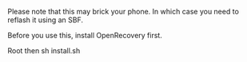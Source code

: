 Please note that this may brick your phone.  In which case you need to reflash it using an SBF.

Before you use this, install OpenRecovery first.

Root then sh install.sh
